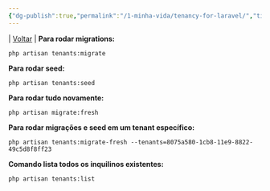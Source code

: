 ```yaml
---
{"dg-publish":true,"permalink":"/1-minha-vida/tenancy-for-laravel/","title":"Tenancy_for_laravel","tags":["pessoal/estudos","pessoal/quaseumdev"]}
---
```


| [Voltar](index) |
**Para rodar migrations:**
```
php artisan tenants:migrate
```
**Para rodar seed:**
```
php artisan tenants:seed
```
**Para rodar tudo novamente:**
```
php artisan migrate:fresh
```
**Para rodar migrações e seed em um tenant específico:**
```
php artisan tenants:migrate-fresh --tenants=8075a580-1cb8-11e9-8822-49c5d8f8ff23
```
**Comando lista todos os inquilinos existentes:**
```
php artisan tenants:list
```
